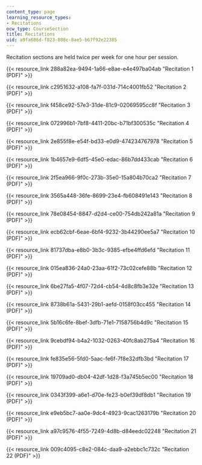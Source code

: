```yaml
---
content_type: page
learning_resource_types:
- Recitations
ocw_type: CourseSection
title: Recitations
uid: a9fa686d-f823-808c-8ae5-b67f92e22385
---
```


Recitation sections are held twice per week for one hour per session.

{{< resource_link 288a82ea-9494-1a66-e8ae-e4e497ba04ab "Recitation 1 (PDF)" >}}

{{< resource_link c2951632-a108-fa7f-031d-714c4001fb52 "Recitation 2 (PDF)" >}}

{{< resource_link f458ce92-57e3-31de-81c9-02069595cc8f "Recitation 3 (PDF)" >}}

{{< resource_link 072996b1-7bf8-4411-20bc-b71bf300535c "Recitation 4 (PDF)" >}}

{{< resource_link 2e855f8e-e54f-bd33-e0d9-474234767978 "Recitation 5 (PDF)" >}}

{{< resource_link 1b4657e9-6df5-45e0-edac-86b7dd433cab "Recitation 6 (PDF)" >}}

{{< resource_link 2f5ea966-9f0c-273b-35e0-15a804b70ca2 "Recitation 7 (PDF)" >}}

{{< resource_link 3565a448-36fe-8699-23e4-fb608491e143 "Recitation 8 (PDF)" >}}

{{< resource_link 78e08454-8847-d2d4-ce00-754db242a81a "Recitation 9 (PDF)" >}}

{{< resource_link ecb62cbf-6eae-6bf4-9232-3b44290ee5a7 "Recitation 10 (PDF)" >}}

{{< resource_link 81737dba-e8b0-3b3c-9385-efbe4ffd6efd "Recitation 11 (PDF)" >}}

{{< resource_link 015ea836-24a0-23aa-61f2-73c02cefe88b "Recitation 12 (PDF)" >}}

{{< resource_link 6be27fa5-4f07-72d4-cb54-4d8c8fb3e32e "Recitation 13 (PDF)" >}}

{{< resource_link 8738b61a-5431-29b1-aefd-0158f03cc455 "Recitation 14 (PDF)" >}}

{{< resource_link 5b16c6fe-8bef-3dfb-71e1-7158756b4d9c "Recitation 15 (PDF)" >}}

{{< resource_link 9cebdf94-b4a2-1032-0263-40fc8ab275a4 "Recitation 16 (PDF)" >}}

{{< resource_link fe835e56-5fd0-5aac-fe6f-7f8e32dfb3bd "Recitation 17 (PDF)" >}}

{{< resource_link 19709ad0-db04-42df-1d28-f3a745b5ec00 "Recitation 18 (PDF)" >}}

{{< resource_link 0343f399-a6e1-d70e-fe23-b0ef39df8db1 "Recitation 19 (PDF)" >}}

{{< resource_link e9eb5bc7-aa0e-9dc4-4923-9cac1263179b "Recitation 20 (PDF)" >}}

{{< resource_link a97c9576-4f55-7249-4d8b-d84eedc02248 "Recitation 21 (PDF)" >}}

{{< resource_link 009c4095-c8e2-084c-daa9-a2ebbc1c732c "Recitation 22 (PDF)" >}}